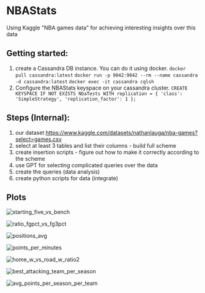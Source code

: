 # NBAStats
Using Kaggle "NBA games data" for achieving interesting insights over this data

## Getting started:
1. create a Cassandra DB instance. You can do it using docker.
    ```docker pull cassandra:latest```
    ```docker run -p 9042:9042 --rm --name cassandra -d cassandra:latest```
    ```docker exec -it cassandra cqlsh```
2. Configure the NBAStats keyspace on your cassandra cluster.
    ```CREATE KEYSPACE IF NOT EXISTS NbaTests WITH replication = { 'class': 'SimpleStrategy', 'replication_factor': 1 };```

## Steps (Internal):
1. our dataset https://www.kaggle.com/datasets/nathanlauga/nba-games?select=games.csv
2. select at least 3 tables and list their columns - build full scheme
3. create insertion scripts - figure out how to make it correctly according to the scheme
4. use GPT for selecting complicated queries over the data
5. create the queries (data analysis)
6. create python scripts for data (integrate)


## Plots
![starting_five_vs_bench](https://github.com/IAmLior/NBAStats/assets/153426809/51bffb8d-126a-4095-b7b9-ff14a6a8351f)

![ratio_fgpct_vs_fg3pct](https://github.com/IAmLior/NBAStats/assets/153426809/9772b6d0-edc1-49bf-b8c1-1533b360b4b3)

![positions_avg](https://github.com/IAmLior/NBAStats/assets/153426809/95b51704-84fe-46f9-9996-17770a59f98e)

![points_per_minutes](https://github.com/IAmLior/NBAStats/assets/153426809/8515ee6f-29d5-4e10-b63b-ccda3f13432e)

![home_w_vs_road_w_ratio2](https://github.com/IAmLior/NBAStats/assets/153426809/a33336e6-6afb-4727-93d7-7593e855d55f)

![best_attacking_team_per_season](https://github.com/IAmLior/NBAStats/assets/153426809/1353a2c6-af02-44f8-bb11-b9bec4836adb)

![avg_points_per_season_per_team](https://github.com/IAmLior/NBAStats/assets/153426809/f82c640e-9d61-4fa7-b34f-ae12e0a6b6e7)

